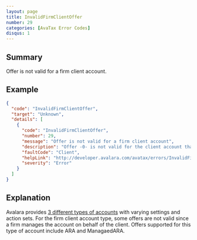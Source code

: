```yaml
---
layout: page
title: InvalidFirmClientOffer
number: 29
categories: [AvaTax Error Codes]
disqus: 1
---
```


## Summary

Offer is not valid for a firm client account.

## Example

```json
{
  "code": "InvalidFirmClientOffer",
  "target": "Unknown",
  "details": [
    {
      "code": "InvalidFirmClientOffer",
      "number": 29,
      "message": "Offer is not valid for a firm client account",
      "description": "Offer -0- is not valid for the client account that firm needs to manage. Supported offers are ARA and ARAManaged",
      "faultCode": "Client",
      "helpLink": "http://developer.avalara.com/avatax/errors/InvalidFirmClientOffer",
      "severity": "Error"
    }
  ]
}
```

## Explanation

Avalara provides [3 different types of accounts](/api-reference/avatax/rest/v2/models/enums/AccountModel%20>%20accountTypeId/) with varying settings and action sets. For the firm client account type, some offers are not valid since a firm manages the account on behalf of the client. Offers supported for this type of account include ARA and ManagaedARA.
